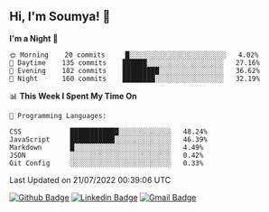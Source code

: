 ## Hi, I'm Soumya! 👋

<!--START_SECTION:waka-->
**I'm a Night 🦉** 

```text
🌞 Morning    20 commits     █░░░░░░░░░░░░░░░░░░░░░░░░   4.02% 
🌆 Daytime    135 commits    ██████░░░░░░░░░░░░░░░░░░░   27.16% 
🌃 Evening    182 commits    █████████░░░░░░░░░░░░░░░░   36.62% 
🌙 Night      160 commits    ████████░░░░░░░░░░░░░░░░░   32.19%

```


📊 **This Week I Spent My Time On** 

```text
💬 Programming Languages: 

CSS            ████████████░░░░░░░░░░░░░   48.24% 
JavaScript     ███████████░░░░░░░░░░░░░░   46.39% 
Markdown       █░░░░░░░░░░░░░░░░░░░░░░░░   4.49% 
JSON           ░░░░░░░░░░░░░░░░░░░░░░░░░   0.42% 
Git Config     ░░░░░░░░░░░░░░░░░░░░░░░░░   0.33%
```


 Last Updated on 21/07/2022 00:39:06 UTC
<!--END_SECTION:waka-->

[![Github Badge](https://img.shields.io/badge/-rubyruins-grey?style=for-the-badge&logo=github&logoColor=white&link=https://github.com/rubyruins/)](https://www.github.com/rubyruins/) 
[![Linkedin Badge](https://img.shields.io/badge/-Soumya%20Parekh-0072b1?style=for-the-badge&logo=Linkedin&logoColor=white&link=https://www.linkedin.com/in/Soumya-Parekh/)](https://www.linkedin.com/in/Soumya-Parekh/) 
[![Gmail Badge](https://img.shields.io/badge/-soumyaparekh.me@gmail.com-c14438?style=for-the-badge&logo=Gmail&logoColor=white&link=mailto:soumyaparekh.me@gmail.com)](mailto:soumyaparekh.me@gmail.com) 
